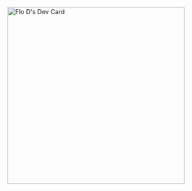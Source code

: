 <!--- <img src="https://badge42.vercel.app/api/v2/cl48k6af0000609m96gdo9tb2/stats?cursusId=21&coalitionId=124"> --->

<a href="https://app.daily.dev/tylerdurden230"><img src="https://api.daily.dev/devcards/b45b61fbaa7c4e969579273c460956fa.png?r=vgh" width="400" alt="Flo D's Dev Card"/></a>

<!---
TylerDurden230/TylerDurden230 is a ✨ special ✨ repository because its `README.md` (this file) appears on your GitHub profile.
You can click the Preview link to take a look at your changes.
--->




